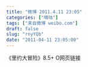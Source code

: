 ```yaml
---
title: "微博 2011.4.11 23:05"
categories: ["嘀咕"]
tags: ["来自微博 weibo.com"]
draft: false
slug: "rnyYQb"
date: "2011-04-11 23:05:00"
---
```


<p>《里约大冒险》8.5+ O网页链接 ​​​​</p>

